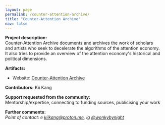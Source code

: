 ```yaml
---
layout: page
permalink: /counter-attention-archive/
title: "Counter-Attention Archive"
nav: false
---
```


**Project description:**  
Counter-Attention Archive documents and archives the work of scholars and artists who seek to decelerate the algorithms of the attention economy. It also tries to provide an overview of the attention economy's historical and political dimensions.

**Artifacts:**

- Website: [Counter-Attention Archive](https://counter-attention.vercel.app/)

**Contributors:**
Kii Kang

**Support requested from the community:**  
Mentorship/expertise, connecting to funding sources, publicising your work

**Further comments:**  
_Point of contact: e [kiikang@proton.me](mailto:kiikang@proton.me), ig [@wonkybynight](https://www.instagram.com/wonkybynight)_
